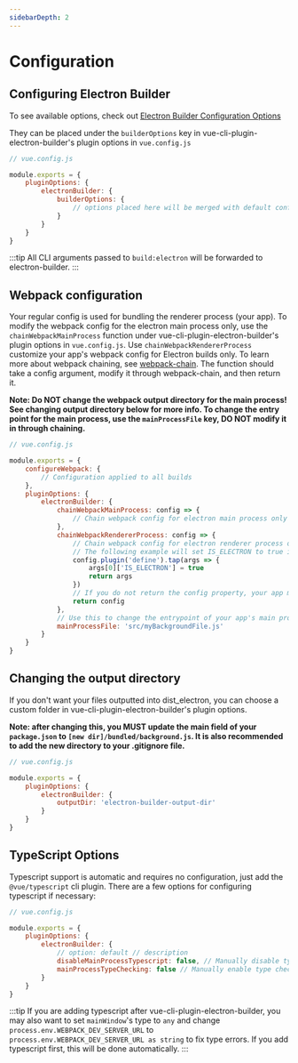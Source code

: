 ```yaml
---
sidebarDepth: 2
---
```


# Configuration

## Configuring Electron Builder

To see available options, check out [Electron Builder Configuration Options](https://www.electron.build/configuration/configuration)

They can be placed under the `builderOptions` key in vue-cli-plugin-electron-builder's plugin options in `vue.config.js`

```javascript
// vue.config.js

module.exports = {
    pluginOptions: {
        electronBuilder: {
            builderOptions: {
                // options placed here will be merged with default configuration and passed to electron-builder
            }
        }
    }
}
```

:::tip
All CLI arguments passed to `build:electron` will be forwarded to electron-builder.
:::

## Webpack configuration

Your regular config is used for bundling the renderer process (your app). To modify the webpack config for the electron main process only, use the `chainWebpackMainProcess` function under vue-cli-plugin-electron-builder's plugin options in `vue.config.js`. Use `chainWebpackRendererProcess` customize your app's webpack config for Electron builds only. To learn more about webpack chaining, see [webpack-chain](https://github.com/mozilla-neutrino/webpack-chain). The function should take a config argument, modify it through webpack-chain, and then return it.

**Note: Do NOT change the webpack output directory for the main process! See changing output directory below for more info. To change the entry point for the main process, use the `mainProcessFile` key, DO NOT modify it in through chaining.**

```javascript
// vue.config.js

module.exports = {
    configureWebpack: {
        // Configuration applied to all builds
    },
    pluginOptions: {
        electronBuilder: {
            chainWebpackMainProcess: config => {
                // Chain webpack config for electron main process only
            },
            chainWebpackRendererProcess: config => {
                // Chain webpack config for electron renderer process only
                // The following example will set IS_ELECTRON to true in your app
                config.plugin('define').tap(args => {
                    args[0]['IS_ELECTRON'] = true
                    return args
                })
                // If you do not return the config property, your app may break!
                return config
            },
            // Use this to change the entrypoint of your app's main process
            mainProcessFile: 'src/myBackgroundFile.js'
        }
    }
}
```

## Changing the output directory

If you don't want your files outputted into dist_electron, you can choose a custom folder in vue-cli-plugin-electron-builder's plugin options.

**Note: after changing this, you MUST update the main field of your `package.json` to `[new dir]/bundled/background.js`. It is also recommended to add the new directory to your .gitignore file.**

```javascript
// vue.config.js

module.exports = {
    pluginOptions: {
        electronBuilder: {
            outputDir: 'electron-builder-output-dir'
        }
    }
}
```

## TypeScript Options

Typescript support is automatic and requires no configuration, just add the `@vue/typescript` cli plugin. There are a few options for configuring typescript if necessary:

```javascript
// vue.config.js

module.exports = {
    pluginOptions: {
        electronBuilder: {
            // option: default // description
            disableMainProcessTypescript: false, // Manually disable typescript plugin for main process. Enable if you want to use regular js for the main process (src/background.js by default).
            mainProcessTypeChecking: false // Manually enable type checking during webpck bundling for background file.
        }
    }
}
```

:::tip
If you are adding typescript after vue-cli-plugin-electron-builder, you may also want to set `mainWindow`'s type to `any` and change `process.env.WEBPACK_DEV_SERVER_URL` to `process.env.WEBPACK_DEV_SERVER_URL as string` to fix type errors. If you add typescript first, this will be done automatically.
:::
